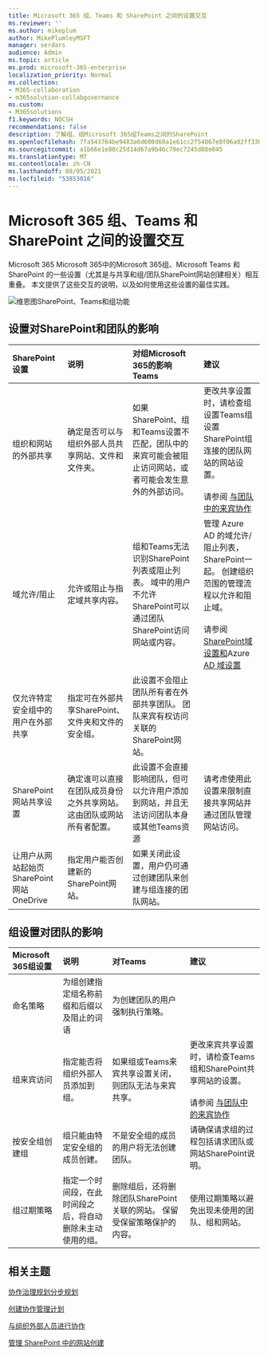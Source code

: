 ```yaml
---
title: Microsoft 365 组、Teams 和 SharePoint 之间的设置交互
ms.reviewer: ''
ms.author: mikeplum
author: MikePlumleyMSFT
manager: serdars
audience: Admin
ms.topic: article
ms.prod: microsoft-365-enterprise
localization_priority: Normal
ms.collection:
- M365-collaboration
- m365solution-collabgovernance
ms.custom:
- M365solutions
f1.keywords: NOCSH
recommendations: false
description: 了解组、组Microsoft 365组Teams之间的SharePoint
ms.openlocfilehash: 7fa543764be9483a6d600d60a1e61cc2f54067e0f06a02ff330e7c2656c9889a
ms.sourcegitcommit: a1b66e1e80c25d14d67a9b46c79ec7245d88e045
ms.translationtype: MT
ms.contentlocale: zh-CN
ms.lasthandoff: 08/05/2021
ms.locfileid: "53853016"
---
```

# <a name="settings-interactions-between-microsoft-365-groups-teams-and-sharepoint"></a>Microsoft 365 组、Teams 和 SharePoint 之间的设置交互

Microsoft 365 Microsoft 365中的Microsoft 365组、Microsoft Teams 和 SharePoint 的一些设置（尤其是与共享和组/团队SharePoint网站创建相关）相互重叠。 本文提供了这些交互的说明，以及如何使用这些设置的最佳实践。

![维恩图SharePoint、Teams和组功能](../media/teams-groups-sharepoint-venn.png)

## <a name="the-effects-of-sharepoint-settings-on-groups-and-teams"></a>设置对SharePoint和团队的影响

|SharePoint设置|说明|对组Microsoft 365的影响Teams|建议|
|:-----------------|:----------|:---------------------------------------|:-------------|
|组织和网站的外部共享|确定是否可以与组织外部人员共享网站、文件和文件夹。|如果SharePoint、组和Teams设置不匹配，团队中的来宾可能会被阻止访问网站，或者可能会发生意外的外部访问。|更改共享设置时，请检查组设置Teams组设置SharePoint组连接的团队网站的网站设置。<br><br> 请参阅 [与团队中的来宾协作](./collaborate-as-team.md)|
|域允许/阻止|允许或阻止与指定域共享内容。|组和Teams无法识别SharePoint列表或阻止列表。 域中的用户不允许SharePoint可以通过团队SharePoint访问网站或内容。|管理 Azure AD 的域允许/阻止列表，SharePoint一起。 创建组织范围的管理流程以允许和阻止域。<br><br>请参阅[SharePoint域设置和](/sharepoint/restricted-domains-sharing)Azure [AD 域设置](/azure/active-directory/b2b/allow-deny-list)|
|仅允许特定安全组中的用户在外部共享|指定可在外部共享SharePoint、文件夹和文件的安全组。|此设置不会阻止团队所有者在外部共享团队。 团队来宾有权访问关联的SharePoint网站。||
|SharePoint网站共享设置|确定谁可以直接在团队成员身份之外共享网站。 这由团队或网站所有者配置。|此设置不会直接影响团队，但可以允许用户添加到网站，并且无法访问团队本身或其他Teams资源|请考虑使用此设置来限制直接共享网站并通过团队管理网站访问。|
|让用户从网站起始页SharePoint网站OneDrive|指定用户能否创建新的SharePoint网站。|如果关闭此设置，用户仍可通过创建团队来创建与组连接的团队网站。||

## <a name="the-effects-of-groups-settings-on-teams"></a>组设置对团队的影响

|Microsoft 365组设置|说明|对Teams|建议|
|:---------------------------|:----------|:--------------|:-------------|
|命名策略|为组创建指定组名称前缀和后缀以及阻止的词语|为创建团队的用户强制执行策略。||
|组来宾访问|指定能否将组织外部人员添加到组。|如果组或Teams来宾共享设置关闭，则团队无法与来宾共享。|更改来宾共享设置时，请检查Teams组和SharePoint共享网站的设置。<br><br> 请参阅 [与团队中的来宾协作](./collaborate-as-team.md)|
|按安全组创建组|组只能由特定安全组的成员创建。|不是安全组的成员的用户将无法创建团队。|请确保请求组的过程包括请求团队或网站SharePoint说明。|
|组过期策略|指定一个时间段，在此时间段之后，将自动删除未主动使用的组。|删除组后，还将删除团队SharePoint关联的网站。 保留受保留策略保护的内容。|使用过期策略以避免出现未使用的团队、组和网站。|

## <a name="related-topics"></a>相关主题

[协作治理规划分步规划](collaboration-governance-overview.md#collaboration-governance-planning-step-by-step)

[创建协作管理计划](collaboration-governance-first.md)

[与组织外部人员进行协作](./collaborate-with-people-outside-your-organization.md)

[管理 SharePoint 中的网站创建](/sharepoint/manage-site-creation)